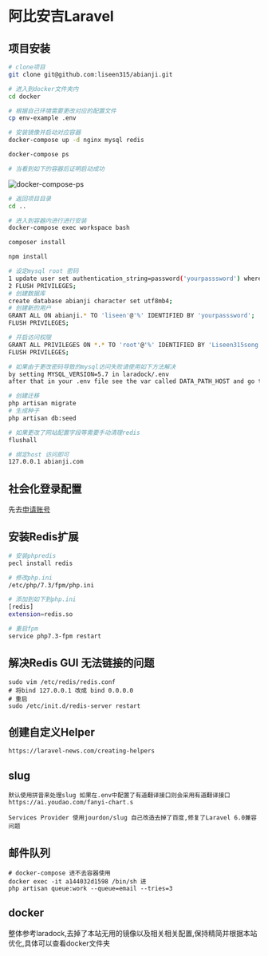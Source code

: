 # 阿比安吉Laravel

## 项目安装

```bash
# clone项目
git clone git@github.com:liseen315/abianji.git

# 进入到docker文件夹内
cd docker

# 根据自己环境需要更改对应的配置文件
cp env-example .env

# 安装镜像并启动对应容器
docker-compose up -d nginx mysql redis

docker-compose ps

# 当看到如下的容器后证明启动成功

```

![docker-compose-ps](https://res.cloudinary.com/dnakxpzhj/image/upload/v1578288147/blog/docker-container.jpg)

```bash
# 返回项目目录
cd ..

# 进入到容器内进行进行安装
docker-compose exec workspace bash

composer install

npm install

# 设定mysql root 密码
1 update user set authentication_string=password('yourpasssword') where user='root';
2 FLUSH PRIVILEGES;
# 创建数据库
create database abianji character set utf8mb4;
# 创建新的用户
GRANT ALL ON abianji.* TO 'liseen'@'%' IDENTIFIED BY 'yourpasssword';
FLUSH PRIVILEGES;

# 开启访问权限
GRANT ALL PRIVILEGES ON *.* TO 'root'@'%' IDENTIFIED BY 'Liseen315song' WITH GRANT OPTION;
FLUSH PRIVILEGES;

# 如果由于更改密码导致的mysql访问失败请使用如下方法解决
by setting MYSQL_VERSION=5.7 in laradock/.env
after that in your .env file see the var called DATA_PATH_HOST and go to that folder, after that delete the mysql folder there and then do the docker-compose build --no-cache mysql and then docker-compose up -d mysql

# 创建迁移
php artisan migrate
# 生成种子
php artisan db:seed

# 如果更改了网站配置字段等需要手动清理redis
flushall

# 绑定host 访问即可
127.0.0.1 abianji.com
```

## 社会化登录配置

先去[申请账号](https://github.com/settings/applications/new)

## 安装Redis扩展

```bash
# 安装phpredis
pecl install redis

# 修改php.ini
/etc/php/7.3/fpm/php.ini

# 添加到如下到php.ini
[redis]
extension=redis.so

# 重启fpm
service php7.3-fpm restart
```

## 解决Redis GUI 无法链接的问题

```$xslt
sudo vim /etc/redis/redis.conf
# 将bind 127.0.0.1 改成 bind 0.0.0.0
# 重启
sudo /etc/init.d/redis-server restart
```

## 创建自定义Helper

```
https://laravel-news.com/creating-helpers
```

## slug

```
默认使用拼音来处理slug 如果在.env中配置了有道翻译接口则会采用有道翻译接口
https://ai.youdao.com/fanyi-chart.s

Services Provider 使用jourdon/slug 自己改造去掉了百度,修复了Laravel 6.0兼容问题
```

## 邮件队列

```
# docker-compose 进不去容器使用
docker exec -it a144032d1598 /bin/sh 进
php artisan queue:work --queue=email --tries=3
```

## docker

整体参考laradock,去掉了本站无用的镜像以及相关相关配置,保持精简并根据本站优化,具体可以查看docker文件夹
